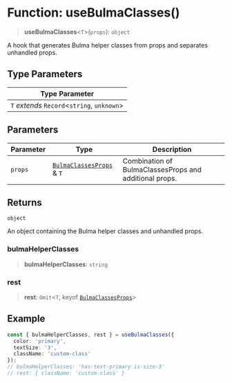 # Function: useBulmaClasses()

> **useBulmaClasses**\<`T`\>(`props`): `object`

A hook that generates Bulma helper classes from props and separates unhandled props.

## Type Parameters

| Type Parameter |
| ------ |
| `T` *extends* `Record`\<`string`, `unknown`\> |

## Parameters

| Parameter | Type | Description |
| ------ | ------ | ------ |
| `props` | [`BulmaClassesProps`](../interfaces/BulmaClassesProps.md) & `T` | Combination of BulmaClassesProps and additional props. |

## Returns

`object`

An object containing the Bulma helper classes and unhandled props.

### bulmaHelperClasses

> **bulmaHelperClasses**: `string`

### rest

> **rest**: `Omit`\<`T`, keyof [`BulmaClassesProps`](../interfaces/BulmaClassesProps.md)\>

## Example

```ts
const { bulmaHelperClasses, rest } = useBulmaClasses({
  color: 'primary',
  textSize: '3',
  className: 'custom-class'
});
// bulmaHelperClasses: 'has-text-primary is-size-3'
// rest: { className: 'custom-class' }
```
